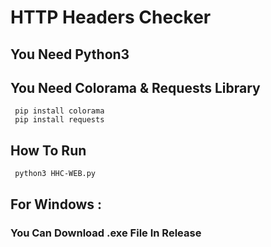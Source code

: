 # HTTP Headers Checker
## You Need Python3
   ## You Need Colorama & Requests Library
     pip install colorama
     pip install requests
## How To Run
     python3 HHC-WEB.py
## For Windows :
   ### You Can Download .exe File In Release

